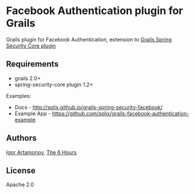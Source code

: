 Facebook Authentication plugin for Grails
=========================================

Grails plugin for Facebook Authentication, extension to [Grails Spring Security Core plugin](http://www.grails.org/plugin/spring-security-core)

Requirements
------------

 * grails 2.0+
 * spring-security-core plugin 1.2+

Examples:

  * Docs - http://splix.github.io/grails-spring-security-facebook/
  * Example App - https://github.com/splix/grails-facebook-authentication-example

Authors
-------

[Igor Artamonov](http://igorartamonov.com), [The 6 Hours](http://the6hours.com)

License
-------

Apache 2.0